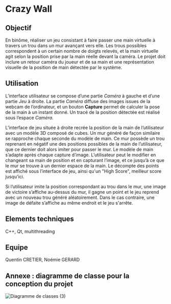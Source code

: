 # Crazy Wall

## Objectif
En binôme, réaliser un jeu consistant à faire passer une main virtuelle à travers un trou dans un mur avançant vers elle. Les trous possibles correspondent à un certain nombre de doigts relevés, et la main virtuelle agit selon la position prise par la main réelle devant la caméra. Le projet doit inclure un retour caméra du joueur et de sa main et une représentation visuelle de la position de main détectée par le système.

## Utilisation
L’interface utilisateur se compose d’une partie _Caméra_ à gauche et d’une partie _Jeu_ à droite. La partie _Caméra_ diffuse des images issues de la webcam de l’ordinateur, et un bouton __Capture__ permet de calculer la pose de la main à un instant donné. Un tracé de la position détectée est réalisé sous l’espace _Caméra_. 

L’interface de jeu située à droite recrée la position de la main de l’utilisateur avec un modèle 3D composé de cubes. Un mur généré de façon similaire se rapproche chaque seconde du modèle de main. Ce mur possède un trou reprenant en négatif une des positions possibles de la main de l’utilisateur, que ce dernier doit alors imiter pour passer le mur. Le modèle de main s’adapte après chaque capture d’image. L’utilisateur peut le modifier en changeant sa main de position et en capturant l’image, et ce jusqu’à ce que le mur se trouve à un dernier espace de la main. Le décompte des points est affiché sous l’interface de jeu, ainsi qu'un "High Score", meilleur score jusqu'ici.

Si l’utilisateur imite la position correspondant au trou dans le mur, une image de victoire s’affiche au-dessus du mur, il gagne un point et le jeu reprend avec un nouveau trou généré aléatoirement. Dans le cas contraire, une image de défaite s’affiche au même endroit et le jeu s'arrête.

## Elements techniques 
C++, Qt, multithreading

## Equipe
Quentin CRETIER, Noémie GERARD

## Annexe : diagramme de classe pour la conception du projet
![Diagramme de classes (3)](https://github.com/user-attachments/assets/2f88b6dd-b4c1-4710-9b86-41af0d8c2749)
